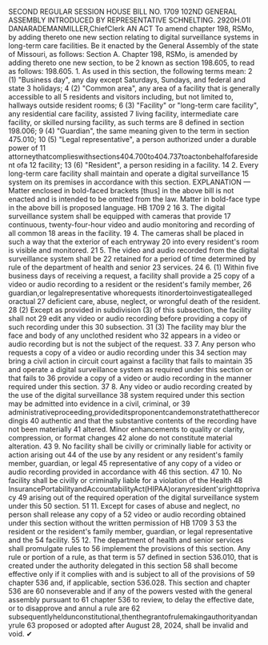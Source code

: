 SECOND REGULAR SESSION
HOUSE BILL NO. 1709
102ND GENERAL ASSEMBLY
INTRODUCED BY REPRESENTATIVE SCHNELTING.
2920H.01I DANARADEMANMILLER,ChiefClerk
AN ACT
To amend chapter 198, RSMo, by adding thereto one new section relating to digital
surveillance systems in long-term care facilities.
Be it enacted by the General Assembly of the state of Missouri, as follows:
Section A. Chapter 198, RSMo, is amended by adding thereto one new section, to be
2 known as section 198.605, to read as follows:
198.605. 1. As used in this section, the following terms mean:
2 (1) "Business day", any day except Saturdays, Sundays, and federal and state
3 holidays;
4 (2) "Common area", any area of a facility that is generally accessible to all
5 residents and visitors including, but not limited to, hallways outside resident rooms;
6 (3) "Facility" or "long-term care facility", any residential care facility, assisted
7 living facility, intermediate care facility, or skilled nursing facility, as such terms are
8 defined in section 198.006;
9 (4) "Guardian", the same meaning given to the term in section 475.010;
10 (5) "Legal representative", a person authorized under a durable power of
11 attorneythatcomplieswithsections404.700to404.737toactonbehalfofaresident ofa
12 facility;
13 (6) "Resident", a person residing in a facility.
14 2. Every long-term care facility shall maintain and operate a digital surveillance
15 system on its premises in accordance with this section.
EXPLANATION — Matter enclosed in bold-faced brackets [thus] in the above bill is not enacted and is
intended to be omitted from the law. Matter in bold-face type in the above bill is proposed language.
HB 1709 2
16 3. The digital surveillance system shall be equipped with cameras that provide
17 continuous, twenty-four-hour video and audio monitoring and recording of all common
18 areas in the facility.
19 4. The cameras shall be placed in such a way that the exterior of each entryway
20 into every resident's room is visible and monitored.
21 5. The video and audio recorded from the digital surveillance system shall be
22 retained for a period of time determined by rule of the department of health and senior
23 services.
24 6. (1) Within five business days of receiving a request, a facility shall provide a
25 copy of a video or audio recording to a resident or the resident's family member,
26 guardian,or legalrepresentative whorequests itinordertoinvestigatealleged oractual
27 deficient care, abuse, neglect, or wrongful death of the resident.
28 (2) Except as provided in subdivision (3) of this subsection, the facility shall not
29 edit any video or audio recording before providing a copy of such recording under this
30 subsection.
31 (3) The facility may blur the face and body of any unclothed resident who
32 appears in a video or audio recording but is not the subject of the request.
33 7. Any person who requests a copy of a video or audio recording under this
34 section may bring a civil action in circuit court against a facility that fails to maintain
35 and operate a digital surveillance system as required under this section or that fails to
36 provide a copy of a video or audio recording in the manner required under this section.
37 8. Any video or audio recording created by the use of the digital surveillance
38 system required under this section may be admitted into evidence in a civil, criminal, or
39 administrativeproceeding,provideditsproponentcandemonstratethattherecordingis
40 authentic and that the substantive contents of the recording have not been materially
41 altered. Minor enhancements to quality or clarity, compression, or format changes
42 alone do not constitute material alteration.
43 9. No facility shall be civilly or criminally liable for activity or action arising out
44 of the use by any resident or any resident's family member, guardian, or legal
45 representative of any copy of a video or audio recording provided in accordance with
46 this section.
47 10. No facility shall be civilly or criminally liable for a violation of the Health
48 InsurancePortabilityandAccountabilityAct(HIPAA)oranyresident'srighttoprivacy
49 arising out of the required operation of the digital surveillance system under this
50 section.
51 11. Except for cases of abuse and neglect, no person shall release any copy of a
52 video or audio recording obtained under this section without the written permission of
HB 1709 3
53 the resident or the resident's family member, guardian, or legal representative and the
54 facility.
55 12. The department of health and senior services shall promulgate rules to
56 implement the provisions of this section. Any rule or portion of a rule, as that term is
57 defined in section 536.010, that is created under the authority delegated in this section
58 shall become effective only if it complies with and is subject to all of the provisions of
59 chapter 536 and, if applicable, section 536.028. This section and chapter 536 are
60 nonseverable and if any of the powers vested with the general assembly pursuant to
61 chapter 536 to review, to delay the effective date, or to disapprove and annul a rule are
62 subsequentlyheldunconstitutional,thenthegrantofrulemakingauthorityandanyrule
63 proposed or adopted after August 28, 2024, shall be invalid and void.
✔